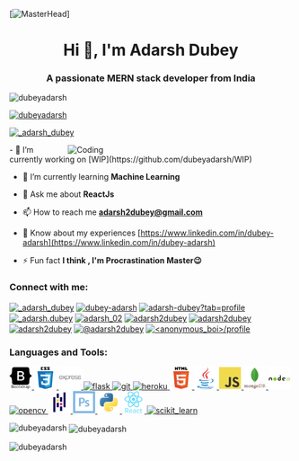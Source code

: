 [![MasterHead](https://github.com/dubeyadarsh/dubeyadarsh/assets/75479397/0df4d6ee-2cf3-4c37-b6a2-c76355a8fd7d)]


<h1 align="center">Hi 👋, I'm Adarsh Dubey</h1>
<h3 align="center">A passionate MERN stack developer from India</h3>

<p align="left"> <img src="https://komarev.com/ghpvc/?username=dubeyadarsh&label=Profile%20views&color=0e75b6&style=flat" alt="dubeyadarsh" /> </p>

<p align="left"> <a href="https://github.com/ryo-ma/github-profile-trophy"><img src="https://github-profile-trophy.vercel.app/?username=dubeyadarsh" alt="dubeyadarsh" /></a> </p>

<p align="left"> <a href="https://twitter.com/_adarsh_dubey" target="blank"><img src="https://img.shields.io/twitter/follow/_adarsh_dubey?logo=twitter&style=for-the-badge" alt="_adarsh_dubey" /></a> </p>
<img align="right" alt="Coding" width="400" src="https://media2.giphy.com/media/RbDKaczqWovIugyJmW/giphy.gif?cid=790b7611672b7ca6a061d8ea0dbe4656f47005c86244bf0d&rid=giphy.gif&ct=g">
- 🔭 I’m currently working on [WIP](https://github.com/dubeyadarsh/WIP)

- 🌱 I’m currently learning **Machine Learning**

- 💬 Ask me about **ReactJs**

- 📫 How to reach me **adarsh2dubey@gmail.com**

- 📄 Know about my experiences [https://www.linkedin.com/in/dubey-adarsh](https://www.linkedin.com/in/dubey-adarsh)

- ⚡ Fun fact **I think , I'm Procrastination Master😉**

<h3 align="left">Connect with me:</h3>
<p align="left">
<a href="https://twitter.com/_adarsh_dubey" target="blank"><img align="center" src="https://raw.githubusercontent.com/rahuldkjain/github-profile-readme-generator/master/src/images/icons/Social/twitter.svg" alt="_adarsh_dubey" height="30" width="40" /></a>
<a href="https://linkedin.com/in/dubey-adarsh" target="blank"><img align="center" src="https://raw.githubusercontent.com/rahuldkjain/github-profile-readme-generator/master/src/images/icons/Social/linked-in-alt.svg" alt="dubey-adarsh" height="30" width="40" /></a>
<a href="https://stackoverflow.com/users/15824024/adarsh-dubey" target="blank"><img align="center" src="https://raw.githubusercontent.com/rahuldkjain/github-profile-readme-generator/master/src/images/icons/Social/stack-overflow.svg" alt="adarsh-dubey?tab=profile" height="30" width="40" /></a>
<a href="https://www.instagram.com/adarsh_.dubey_/" target="blank"><img align="center" src="https://raw.githubusercontent.com/rahuldkjain/github-profile-readme-generator/master/src/images/icons/Social/instagram.svg" alt="_adarsh.dubey" height="30" width="40" /></a>
<a href="https://www.codechef.com/users/adarsh_02" target="blank"><img align="center" src="https://cdn.jsdelivr.net/npm/simple-icons@3.1.0/icons/codechef.svg" alt="adarsh_02" height="30" width="40" /></a>
<a href="https://www.hackerrank.com/adarsh2dubey" target="blank"><img align="center" src="https://raw.githubusercontent.com/rahuldkjain/github-profile-readme-generator/master/src/images/icons/Social/hackerrank.svg" alt="adarsh2dubey" height="30" width="40" /></a>
<a href="https://codeforces.com/profile/adarsh2dubey" target="blank"><img align="center" src="https://raw.githubusercontent.com/rahuldkjain/github-profile-readme-generator/master/src/images/icons/Social/codeforces.svg" alt="adarsh2dubey" height="30" width="40" /></a>
<a href="https://www.leetcode.com/adarsh2dubey" target="blank"><img align="center" src="https://raw.githubusercontent.com/rahuldkjain/github-profile-readme-generator/master/src/images/icons/Social/leet-code.svg" alt="adarsh2dubey" height="30" width="40" /></a>
<a href="https://www.hackerearth.com/@adarsh2dubey" target="blank"><img align="center" src="https://raw.githubusercontent.com/rahuldkjain/github-profile-readme-generator/master/src/images/icons/Social/hackerearth.svg" alt="@adarsh2dubey" height="30" width="40" /></a>
<a href="https://auth.geeksforgeeks.org/user/<anonymous_boi>/profile" target="blank"><img align="center" src="https://raw.githubusercontent.com/rahuldkjain/github-profile-readme-generator/master/src/images/icons/Social/geeks-for-geeks.svg" alt="<anonymous_boi>/profile" height="30" width="40" /></a>
</p>

<h3 align="left">Languages and Tools:</h3>
<p align="left"> <a href="https://getbootstrap.com" target="_blank" rel="noreferrer"> <img src="https://raw.githubusercontent.com/devicons/devicon/master/icons/bootstrap/bootstrap-plain-wordmark.svg" alt="bootstrap" width="40" height="40"/> </a> <a href="https://www.w3schools.com/css/" target="_blank" rel="noreferrer"> <img src="https://raw.githubusercontent.com/devicons/devicon/master/icons/css3/css3-original-wordmark.svg" alt="css3" width="40" height="40"/> </a> <a href="https://expressjs.com" target="_blank" rel="noreferrer"> <img src="https://raw.githubusercontent.com/devicons/devicon/master/icons/express/express-original-wordmark.svg" alt="express" width="40" height="40"/> </a> <a href="https://flask.palletsprojects.com/" target="_blank" rel="noreferrer"> <img src="https://www.vectorlogo.zone/logos/pocoo_flask/pocoo_flask-icon.svg" alt="flask" width="40" height="40"/> </a> <a href="https://git-scm.com/" target="_blank" rel="noreferrer"> <img src="https://www.vectorlogo.zone/logos/git-scm/git-scm-icon.svg" alt="git" width="40" height="40"/> </a> <a href="https://heroku.com" target="_blank" rel="noreferrer"> <img src="https://www.vectorlogo.zone/logos/heroku/heroku-icon.svg" alt="heroku" width="40" height="40"/> </a> <a href="https://www.w3.org/html/" target="_blank" rel="noreferrer"> <img src="https://raw.githubusercontent.com/devicons/devicon/master/icons/html5/html5-original-wordmark.svg" alt="html5" width="40" height="40"/> </a> <a href="https://www.java.com" target="_blank" rel="noreferrer"> <img src="https://raw.githubusercontent.com/devicons/devicon/master/icons/java/java-original.svg" alt="java" width="40" height="40"/> </a> <a href="https://developer.mozilla.org/en-US/docs/Web/JavaScript" target="_blank" rel="noreferrer"> <img src="https://raw.githubusercontent.com/devicons/devicon/master/icons/javascript/javascript-original.svg" alt="javascript" width="40" height="40"/> </a> <a href="https://www.mongodb.com/" target="_blank" rel="noreferrer"> <img src="https://raw.githubusercontent.com/devicons/devicon/master/icons/mongodb/mongodb-original-wordmark.svg" alt="mongodb" width="40" height="40"/> </a> <a href="https://nodejs.org" target="_blank" rel="noreferrer"> <img src="https://raw.githubusercontent.com/devicons/devicon/master/icons/nodejs/nodejs-original-wordmark.svg" alt="nodejs" width="40" height="40"/> </a> <a href="https://opencv.org/" target="_blank" rel="noreferrer"> <img src="https://www.vectorlogo.zone/logos/opencv/opencv-icon.svg" alt="opencv" width="40" height="40"/> </a> <a href="https://pandas.pydata.org/" target="_blank" rel="noreferrer"> <img src="https://raw.githubusercontent.com/devicons/devicon/2ae2a900d2f041da66e950e4d48052658d850630/icons/pandas/pandas-original.svg" alt="pandas" width="40" height="40"/> </a> <a href="https://www.photoshop.com/en" target="_blank" rel="noreferrer"> <img src="https://raw.githubusercontent.com/devicons/devicon/master/icons/photoshop/photoshop-line.svg" alt="photoshop" width="40" height="40"/> </a> <a href="https://www.python.org" target="_blank" rel="noreferrer"> <img src="https://raw.githubusercontent.com/devicons/devicon/master/icons/python/python-original.svg" alt="python" width="40" height="40"/> </a> <a href="https://reactjs.org/" target="_blank" rel="noreferrer"> <img src="https://raw.githubusercontent.com/devicons/devicon/master/icons/react/react-original-wordmark.svg" alt="react" width="40" height="40"/> </a> <a href="https://scikit-learn.org/" target="_blank" rel="noreferrer"> <img src="https://upload.wikimedia.org/wikipedia/commons/0/05/Scikit_learn_logo_small.svg" alt="scikit_learn" width="40" height="40"/> </a> </p>

<p><img align="left" src="https://github-readme-stats.vercel.app/api/top-langs?username=dubeyadarsh&show_icons=true&locale=en&layout=compact" alt="dubeyadarsh" /></p>

<p>&nbsp;<img align="center" src="https://github-readme-stats.vercel.app/api?username=dubeyadarsh&show_icons=true&locale=en" alt="dubeyadarsh" /></p>

<p><img align="center" src="https://github-readme-streak-stats.herokuapp.com/?user=dubeyadarsh&" alt="dubeyadarsh" /></p>
